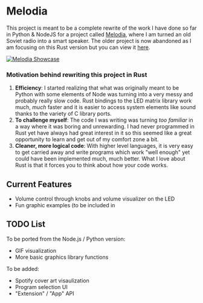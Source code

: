 # Melodia
This project is meant to be a complete rewrite of the work I have done so far in Python & NodeJS for a project called [Melodia](https://gagikamaryan.com/melodya/), where I am turned an old Soviet radio into a smart speaker. The older project is now abandoned as I am focusing on this Rust version but you can view it [here](https://github.com/gagik/melodia-python-node).

[![Melodia Showcase](https://i.imgur.com/9qGICXv.png)](https://vimeo.com/457722159 "Watch Melodia Showcase!")

### Motivation behind rewriting this project in Rust
1. **Efficiency**: I started realizing that what was originally meant to be Python with some elements of Node was turning into a very messy and probably really slow code. Rust bindings to the LED matrix library work much, *much* faster and it is easier to access system elements like sound thanks to the variety of C library ports.
2. **To challenge myself**: The code I was writing was turning *too familiar* in a way where it was boring and unrewarding. I had never programmed in Rust yet have always had great interest in it so this seemed like a great opportunity to learn and get out of my comfort zone a bit.
3. **Cleaner, more logical code**: With higher level languages, it is very easy to get carried away and write programs which work "well enough" yet could have been implemented much, much better. What I love about Rust is that it forces you to think about how your code works.


## Current Features
- Volume control through knobs and volume visualizer on the LED
- Fun graphic examples (to be included in

## TODO List
To be ported from the Node.js / Python version:
- GIF visualization
- More basic graphics library functions

To be added:
- Spotify cover art visaulization
- Program selection UI
- "Extension" / "App" API
